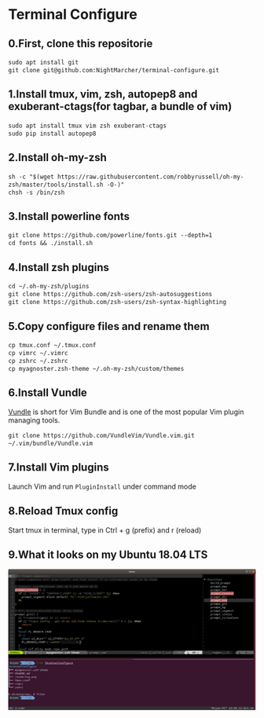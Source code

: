 # Terminal Configure

## 0.First, clone this repositorie
	sudo apt install git
	git clone git@github.com:NightMarcher/terminal-configure.git
## 1.Install tmux, vim, zsh, autopep8 and exuberant-ctags(for tagbar, a bundle of vim)
	sudo apt install tmux vim zsh exuberant-ctags
    sudo pip install autopep8
## 2.Install oh-my-zsh
	sh -c "$(wget https://raw.githubusercontent.com/robbyrussell/oh-my-zsh/master/tools/install.sh -O-)"
	chsh -s /bin/zsh
## 3.Install powerline fonts
	git clone https://github.com/powerline/fonts.git --depth=1
	cd fonts && ./install.sh
## 4.Install zsh plugins
	cd ~/.oh-my-zsh/plugins
	git clone https://github.com/zsh-users/zsh-autosuggestions
	git clone https://github.com/zsh-users/zsh-syntax-highlighting
## 5.Copy configure files and rename them
    cp tmux.conf ~/.tmux.conf
    cp vimrc ~/.vimrc
    cp zshrc ~/.zshrc
    cp myagnoster.zsh-theme ~/.oh-my-zsh/custom/themes
## 6.Install Vundle
  [Vundle](https://github.com/VundleVim/Vundle.vim) is short for Vim Bundle and is one of the most popular Vim plugin managing tools.

	git clone https://github.com/VundleVim/Vundle.vim.git ~/.vim/bundle/Vundle.vim
## 7.Install Vim plugins
  Launch Vim and run `PluginInstall` under command mode
## 8.Reload Tmux config
  Start tmux in terminal, type in Ctrl + g (prefix) and r (reload)
## 9.What it looks on my Ubuntu 18.04 LTS
  ![rendering](https://github.com/NightMarcher/MyVimConfigure/blob/master/rendering.png?raw=true "rendering")
